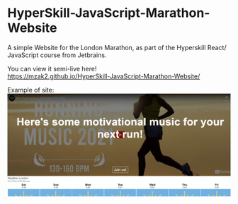 # HyperSkill-JavaScript-Marathon-Website
A simple Website for the London Marathon, as part of the Hyperskill React/ JavaScript course from Jetbrains.<br>

You can view it semi-live here! <br>
https://mzak2.github.io/HyperSkill-JavaScript-Marathon-Website/
<br>


Example of site: 
![](marathon_image.PNG)
